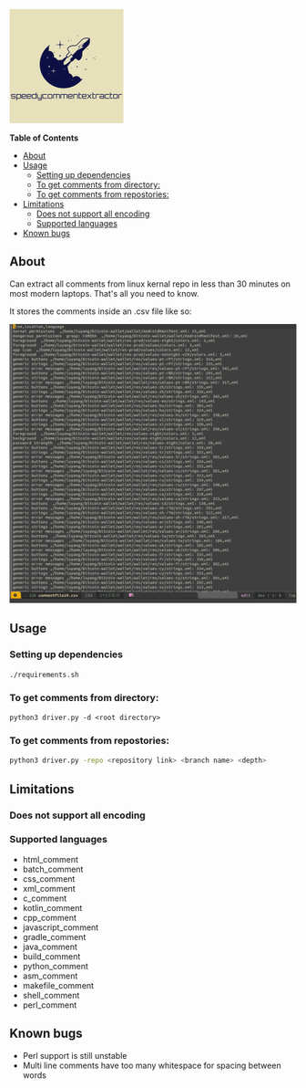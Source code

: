 ![Alt Text](logo.png) 

<!-- markdown-toc start - Don't edit this section. Run M-x markdown-toc-refresh-toc -->
**Table of Contents**

- [About](#about)
- [Usage](#usage)
    - [Setting up dependencies](#setting-up-dependencies)
    - [To get comments from directory:](#to-get-comments-from-directory)
    - [To get comments from repostories:](#to-get-comments-from-repostories)
- [Limitations](#limitations)
    - [Does not support all encoding](#does-not-support-all-encoding)
    - [Supported languages](#supported-languages)
- [Known bugs](#known-bugs)

<!-- markdown-toc end -->

## About
Can extract all comments from linux kernal repo in less than 30 minutes on most modern laptops. That's all you need to know.

It stores the comments inside an .csv file like so:

![Alt Text](./screenshots/csv_example.png)

## Usage

### Setting up dependencies
```shell
./requirements.sh
```

### To get comments from directory: 

```shell
python3 driver.py -d <root directory>
```
### To get comments from repostories: 

```bash
python3 driver.py -repo <repository link> <branch name> <depth>
```


## Limitations

### Does not support all encoding

### Supported languages
* html_comment 
* batch_comment 
* css_comment 
* xml_comment 
* c_comment 
* kotlin_comment 
* cpp_comment 
* javascript_comment 
* gradle_comment 
* java_comment 
* build_comment 
* python_comment
* asm_comment
* makefile_comment 
* shell_comment 
* perl_comment

## Known bugs
* Perl support is still unstable
* Multi line comments have too many whitespace for spacing between words

